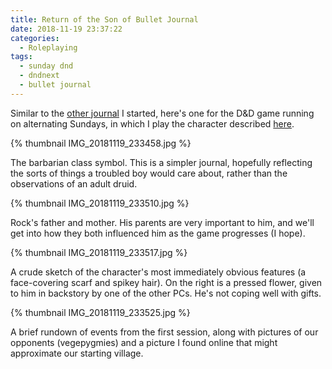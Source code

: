 ```yaml
---
title: Return of the Son of Bullet Journal
date: 2018-11-19 23:37:22
categories:
  - Roleplaying
tags:
  - sunday dnd
  - dndnext
  - bullet journal
---
```


Similar to the [other journal](/2018/11/06/wednesday-d-d-bullet-journal/) I started, here's one for the D&D game running on alternating Sundays, in which I play the character described [here](/2018/11/19/the-emotionally-available-barbarian/).

<!-- more -->

{% thumbnail IMG_20181119_233458.jpg %}

The barbarian class symbol. This is a simpler journal, hopefully reflecting the sorts of things a troubled boy would care about, rather than the observations of an adult druid.

{% thumbnail IMG_20181119_233510.jpg %}

Rock's father and mother. His parents are very important to him, and we'll get into how they both influenced him as the game progresses (I hope).

{% thumbnail IMG_20181119_233517.jpg %}

A crude sketch of the character's most immediately obvious features (a face-covering scarf and spikey hair). On the right is a pressed flower, given to him in backstory by one of the other PCs. He's not coping well with gifts.

{% thumbnail IMG_20181119_233525.jpg %}

A brief rundown of events from the first session, along with pictures of our opponents (vegepygmies) and a picture I found online that might approximate our starting village.